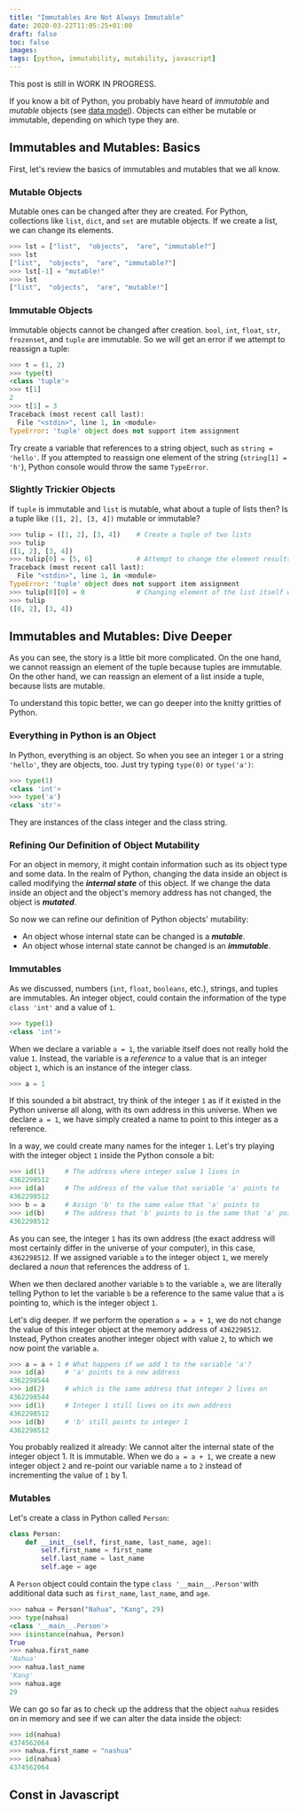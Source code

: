 ```yaml
---
title: "Immutables Are Not Always Immutable"
date: 2020-03-22T11:05:25+01:00
draft: false
toc: false
images:
tags: [python, immutability, mutability, javascript]
---
```


This post is still in WORK IN PROGRESS.

If you know a bit of Python, you probably have heard of *immutable* and *mutable* objects (see [data model](https://docs.python.org/3.8/reference/datamodel.html)). Objects can either be mutable or immutable, depending on which type they are.

## Immutables and Mutables: Basics
First, let's review the basics of immutables and mutables that we all know.

### Mutable Objects
Mutable ones can be changed after they are created. For Python, collections like `list`, `dict`, and `set` are mutable objects. If we create a list, we can change its elements.

```python
>>> lst = ["list",  "objects",  "are", "immutable?"]
>>> lst
["list",  "objects",  "are", "immutable?"]
>>> lst[-1] = "mutable!"
>>> lst
["list",  "objects",  "are", "mutable!"]
```

### Immutable Objects
Immutable objects cannot be changed after creation. `bool`, `int`, `float`, `str`, `frozenset`, and `tuple` are immutable. So we will get an error if we attempt to reassign a tuple:

```python
>>> t = (1, 2)
>>> type(t)
<class 'tuple'>
>>> t[1]
2
>>> t[1] = 3
Traceback (most recent call last):
  File "<stdin>", line 1, in <module>
TypeError: 'tuple' object does not support item assignment
```

Try create a variable that references to a string object, such as `string = 'hello'`. If you attempted to reassign one element of the string (`string[1] = 'h'`), Python console would throw the same `TypeError`.

### Slightly Trickier Objects
If `tuple` is immutable and `list` is mutable, what about a tuple of lists then? Is a tuple like `([1, 2], [3, 4])` mutable or immutable?

```python
>>> tulip = ([1, 2], [3, 4])    # Create a tuple of two lists
>>> tulip
([1, 2], [3, 4])
>>> tulip[0] = [5, 6]           # Attempt to change the element results in error
Traceback (most recent call last):
  File "<stdin>", line 1, in <module>
TypeError: 'tuple' object does not support item assignment
>>> tulip[0][0] = 0             # Changing element of the list itself works
>>> tulip
([0, 2], [3, 4])
```


## Immutables and Mutables: Dive Deeper
As you can see, the story is a little bit more complicated. On the one hand, we cannot reassign an element of the tuple because tuples are immutable. On the other hand, we can reassign an element of a list inside a tuple, because lists are mutable.

To understand this topic better, we can go deeper into the knitty gritties of Python.

### Everything in Python is an Object
In Python, everything is an object. So when you see an integer `1` or a string `'hello'`, they are objects, too. Just try typing `type(0)` or `type('a')`:
```python
>>> type(1)
<class 'int'>
>>> type('a')
<class 'str'>
```
They are instances of the class integer and the class string.

### Refining Our Definition of Object Mutability
For an object in memory, it might contain information such as its object type and some data. In the realm of Python, changing the data inside an object is called modifying the ***internal state*** of this object. If we change the data inside an object and the object's memory address has not changed, the object is ***mutated***.

So now we can refine our definition of Python objects' mutability:

- An object whose internal state can be changed is a ***mutable***.
- An object whose internal state cannot be changed is an ***immutable***.

### Immutables
As we discussed, numbers (`int`, `float`, `booleans`, etc.), strings, and tuples are immutables. An integer object, could contain the information of the type `class 'int'` and a value of `1`.
```python
>>> type(1)
<class 'int'>
```

When we declare a variable `a = 1`, the variable itself does not really hold the value `1`. Instead, the variable is a *reference* to a value that is an integer object `1`, which is an instance of the integer class.

```python
>>> a = 1
```

If this sounded a bit abstract, try think of the integer `1` as if it existed in the Python universe all along, with its own address in this universe. When we declare `a = 1`, we have simply created a name to point to this integer as a reference.

In a way, we could create many names for the integer `1`. Let's try playing with the integer object `1` inside the Python console a bit:
```python
>>> id(1)     # The address where integer value 1 lives in
4362298512
>>> id(a)     # The address of the value that variable 'a' points to
4362298512
>>> b = a     # Assign 'b' to the same value that 'a' points to
>>> id(b)     # The address that 'b' points to is the same that 'a' points to
4362298512
```

As you can see, the integer `1` has its own address (the exact address will most certainly differ in the universe of your computer), in this case, `4362298512`. If we assigned variable `a` to the integer object `1`, we merely declared a *noun* that references the address of `1`.

When we then declared another variable `b` to the variable `a`, we are literally telling Python to let the variable `b` be a reference to the same value that `a` is pointing to, which is the integer object `1`.

Let's dig deeper. If we perform the operation `a = a + 1`, we do not change the value of this integer object at the memory address of `4362298512`. Instead, Python creates another integer object with value `2`, to which we now point the variable `a`.

```python
>>> a = a + 1 # What happens if we add 1 to the variable 'a'?
>>> id(a)     # 'a' points to a new address
4362298544
>>> id(2)     # which is the same address that integer 2 lives on
4362298544
>>> id(1)     # Integer 1 still lives on its own address
4362298512
>>> id(b)     # 'b' still points to integer 1
4362298512
```

You probably realized it already: We cannot alter the internal state of the integer object 1. It is immutable. When we do `a = a + 1`, we create a new integer object `2` and re-point our variable name `a` to `2` instead of incrementing the value of `1` by 1.


### Mutables
Let's create a class in Python called `Person`:
```python
class Person:
    def __init__(self, first_name, last_name, age):
        self.first_name = first_name
        self.last_name = last_name
        self.age = age
```

A `Person` object could contain the type `class '__main__.Person'`with additional data such as `first_name`, `last_name`, and `age`.
```python
>>> nahua = Person("Nahua", "Kang", 29)
>>> type(nahua)
<class '__main__.Person'>
>>> isinstance(nahua, Person)
True
>>> nahua.first_name
'Nahua'
>>> nahua.last_name
'Kang'
>>> nahua.age
29
```

We can go so far as to check up the address that the object `nahua` resides on in memory and see if we can alter the data inside the object:
```python
>>> id(nahua)
4374562064
>>> nahua.first_name = "nashua"
>>> id(nahua)
4374562064
```


## Const in Javascript


